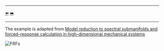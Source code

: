 ***
[⬅️](../035/README.md "Previous example")
[➡️](../037/README.md "Next example")
***

The example is adapted from [Model reduction to spectral submanifolds and forced-response calculation in high-dimensional mechanical systems](https://doi.org/10.1016/j.jsv.2020.115640)

![FRFs](FRFs.png)
